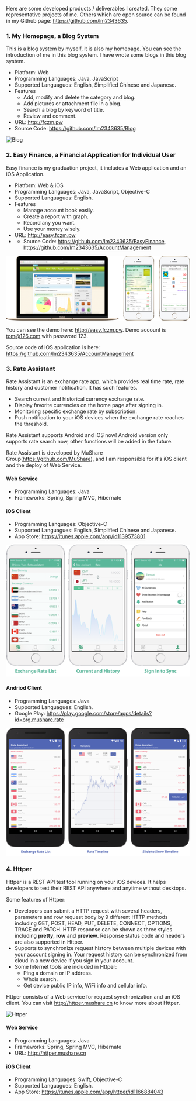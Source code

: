 Here are some developed products / deliverables I created. They some representative projects of me. Others which are open source can be found in my Github page: https://github.com/lm2343635.

### 1. My Homepage, a Blog System
This is a blog system by myself, it is also my homepage. You can see the introduction of me in this blog system. I have wrote some blogs in this blog system.

- Platform: Web
- Programming Languages: Java, JavaScript
- Supported Languagues: English, Simplified Chinese and Japanese.
- Features
	- Add, modify and delete the category and blog.
	- Add pictures or attachment file in a blog.
	- Search a blog by keyword of title.
	- Review and comment.
- URL: http://fczm.pw 
- Source Code: https://github.com/lm2343635/Blog

![Blog](https://raw.githubusercontent.com/lm2343635/Blog/master/screenshoot/blog.png)

### 2. Easy Finance, a Financial Application for Individual User
Easy finance is my graduation project, it includes a Web application and an iOS Application. 

- Platform: Web & iOS
- Programming Languages: Java, JavaScript, Objective-C
- Supported Languagues: English.
- Features
	- Manage account book easily.
	- Create a report with graph.
	- Record any you want.
	- Use your money wisely.
- URL: http://easy.fczm.pw
- - Source Code: https://github.com/lm2343635/EasyFinance, https://github.com/lm2343635/AccountManagement

![EasyFinance](https://raw.githubusercontent.com/lm2343635/EasyFinance/master/screenshoot/easyfinance.png)

You can see the demo here: http://easy.fczm.pw. Demo account is tom@126.com with password 123.

Source code of iOS application is here: https://github.com/lm2343635/AccountManagement
 
### 3. Rate Assistant
Rate Assistant is an exchange rate app, which provides real time rate, rate history and customer notification. It has such features.

- Search current and historical currency exchange rate.
- Display favorite currencies on the home page after signing in.
- Monitoring specific exchange rate by subscription.
- Push notification to your iOS devices when the exchange rate reaches the threshold.

Rate Assistant supports Android and iOS now! Android version only supports rate search now, other functions will be added in the future.

Rate Assistant is developed by MuShare Group(https://github.com/MuShare), and I am responsible for it's iOS client and the deploy of Web Service.

#### Web Service
- Programming Languages: Java
- Frameworks: Spring, Spring MVC, Hibernate

#### iOS Client
- Programming Languages: Objective-C
- Supported Languagues: English, Simplified Chinese and Japanese.
- App Store: https://itunes.apple.com/app/id1139573801

![Rate-iOS](https://raw.githubusercontent.com/MuShare/Rate-iOS/master/Images/rate_iOS.png)

#### Andriod Client
- Programming Languages: Java
- Supported Languagues: English.
- Google Play:  https://play.google.com/store/apps/details?id=org.mushare.rate

![Rate-Android](https://raw.githubusercontent.com/MuShare/Rate-Android/master/Images/rate_android.png)

### 4. Httper
Httper is a REST API test tool running on your iOS devices. It helps developers to test their REST API anywhere and anytime without desktops.

Some features of Httper: 

- Developers can submit a HTTP request with several headers, parameters and row request body by 9 different HTTP methods including GET, POST, HEAD, PUT, DELETE, CONNECT, OPTIONS, TRACE and PATCH. HTTP response can be shown as three styles including **pretty**, **row** and **preview**. Response status code and headers are also supported in Httper.
- Supports to synchronize request history between multiple devices with your account signing in. Your request history can be synchronized from cloud in a new device if you sign in your account.
- Some Internet tools are included in Httper:
	- Ping a domain or IP address.
	- Whois search.
	- Get device public IP info, WiFi info and cellular info.

Httper consists of a Web service for request synchronization and an iOS client. You can visit http://httper.mushare.cn to know more about Httper.

![Httper](https://github.com/lm2343635/Httper/raw/master/Screenshoot/httper.jpg)

#### Web Service
- Programming Languages: Java
- Frameworks: Spring, Spring MVC, Hibernate
- URL: http://httper.mushare.cn

#### iOS Client
- Programming Languages: Swift, Objective-C
- Supported Languagues: English.
- App Store: https://itunes.apple.com/app/httper/id1166884043

